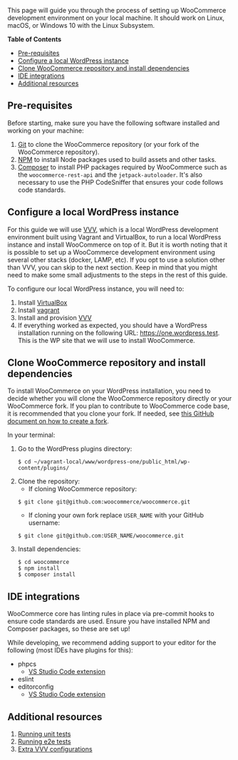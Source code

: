 This page will guide you through the process of setting up WooCommerce development environment on your local machine. It should work on Linux, macOS, or Windows 10 with the Linux Subsystem.

<!-- START doctoc generated TOC please keep comment here to allow auto update -->
<!-- DON'T EDIT THIS SECTION, INSTEAD RE-RUN doctoc TO UPDATE -->
**Table of Contents**

- [Pre-requisites](#pre-requisites)
- [Configure a local WordPress instance](#configure-a-local-wordpress-instance)
- [Clone WooCommerce repository and install dependencies](#clone-woocommerce-repository-and-install-dependencies)
- [IDE integrations](#ide-integrations)
- [Additional resources](#additional-resources)

<!-- END doctoc generated TOC please keep comment here to allow auto update -->

## Pre-requisites

Before starting, make sure you have the following software installed and working on your machine:

1. [Git](https://git-scm.com/book/en/v2/Getting-Started-Installing-Git) to clone the WooCommerce repository (or your fork of the WooCommerce repository).
2. [NPM](https://www.npmjs.com/get-npm) to install Node packages used to build assets and other tasks.
3. [Composer](https://getcomposer.org/download/) to install PHP packages required by WooCommerce such as the `woocommerce-rest-api` and the `jetpack-autoloader`. It's also necessary to use the PHP CodeSniffer that ensures your code follows code standards.

## Configure a local WordPress instance

For this guide we will use [VVV](https://github.com/Varying-Vagrant-Vagrants/VVV), which is a local WordPress development environment built using Vagrant and VirtualBox, to run a local WordPress instance and install WooCommerce on top of it. But it is worth noting that it is possible to set up a WooCommerce development environment using several other stacks (docker, LAMP, etc). If you opt to use a solution other than VVV, you can skip to the next section. Keep in mind that you might need to make some small adjustments to the steps in the rest of this guide.

To configure our local WordPress instance, you will need to:

1. Install [VirtualBox](https://www.virtualbox.org/)
2. Install [vagrant](https://www.vagrantup.com/)
3. Install and provision [VVV](https://varyingvagrantvagrants.org/docs/en-US/installation/)
4. If everything worked as expected, you should have a WordPress installation running on the following URL: https://one.wordpress.test. This is the WP site that we will use to install WooCommerce.

## Clone WooCommerce repository and install dependencies

To install WooCommerce on your WordPress installation, you need to decide whether you will clone the WooCommerce repository directly or your WooCommerce fork. If you plan to contribute to WooCommerce code base, it is recommended that you clone your fork. If needed, see [this GitHub document on how to create a fork](https://help.github.com/en/articles/fork-a-repo).

In your terminal:

1. Go to the WordPress plugins directory:
    ```
    $ cd ~/vagrant-local/www/wordpress-one/public_html/wp-content/plugins/
    ```
2. Clone the repository:
    * If cloning WooCommerce repository:
    ```
    $ git clone git@github.com:woocommerce/woocommerce.git
    ```
    * If cloning your own fork replace `USER_NAME` with your GitHub username:
    ```
    $ git clone git@github.com:USER_NAME/woocommerce.git
    ```
3. Install dependencies:
    ```
    $ cd woocommerce
    $ npm install
    $ composer install
    ```

## IDE integrations

WooCommerce core has linting rules in place via pre-commit hooks to ensure code standards are used. Ensure you have installed NPM and Composer packages, so these are set up!

While developing, we recommend adding support to your editor for the following (most IDEs have plugins for this):

- phpcs
    * [VS Studio Code extension](https://marketplace.visualstudio.com/items?itemName=ikappas.phpcs)
- eslint
- editorconfig
    * [VS Studio Code extension](https://marketplace.visualstudio.com/items?itemName=EditorConfig.EditorConfig)
 
## Additional resources

1. [Running unit tests](https://github.com/woocommerce/woocommerce/blob/master/tests/README.md)
2. [Running e2e tests](End-to-end-Testing)
3. [Extra VVV configurations](Extra-VVV-Configurations)